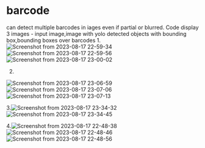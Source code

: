 # barcode

can detect multiple barcodes in iages even if partial or blurred.
Code display 3 images - input image,image with yolo detected objects with bounding box,bounding boxes over barcodes
1.
![Screenshot from 2023-08-17 22-59-34](https://github.com/shriram272/barcode/assets/99411053/affeb79a-a450-4242-ac4e-7c5a71df068a)
![Screenshot from 2023-08-17 22-59-56](https://github.com/shriram272/barcode/assets/99411053/691b551e-7516-400d-a98a-2552cf59f60c)
![Screenshot from 2023-08-17 23-00-02](https://github.com/shriram272/barcode/assets/99411053/44bea5c0-62a7-4259-ac62-5954ed89b631)


2.
![Screenshot from 2023-08-17 23-06-59](https://github.com/shriram272/barcode/assets/99411053/5a4e2689-41fc-49ee-82e4-cfe25af7677c)
![Screenshot from 2023-08-17 23-07-06](https://github.com/shriram272/barcode/assets/99411053/1c535ac2-32e2-4419-b29f-7d4fea842654)
![Screenshot from 2023-08-17 23-07-13](https://github.com/shriram272/barcode/assets/99411053/8a5727f7-59a0-42ba-a0cc-9459fc556a22)


3.![Screenshot from 2023-08-17 23-34-32](https://github.com/shriram272/barcode/assets/99411053/2752c2a6-f63e-4a25-b81e-625e62a98aab)
![Screenshot from 2023-08-17 23-34-45](https://github.com/shriram272/barcode/assets/99411053/4863998d-d20f-4e78-8b3d-84496149df9f)


4.![Screenshot from 2023-08-17 22-48-38](https://github.com/shriram272/barcode/assets/99411053/5b795d7e-3b01-45b5-9130-85a3646aa4c5)
![Screenshot from 2023-08-17 22-48-46](https://github.com/shriram272/barcode/assets/99411053/7b90d4bc-5595-40a9-a856-62bb6a1d3ec3)
![Screenshot from 2023-08-17 22-48-56](https://github.com/shriram272/barcode/assets/99411053/42dec70f-da28-4bcc-88cc-99b991e95309)

